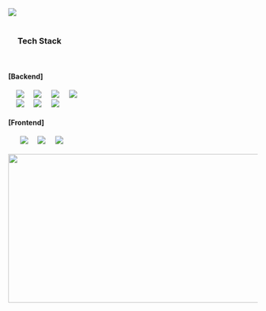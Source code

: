 <img src="https://capsule-render.vercel.app/api?type=Venom&color=0:fc575e,100:90d5ec&height=300&section=header&text=Welcome%20to%20Taeho's%20GitHub&fontSize=40&animation=fadeIn&desc=Studying%20to%20become%20a%20backend%20developer." />

<div>
  <h3><img src="https://github.com/user-attachments/assets/7475036b-75ce-40ea-8f18-eaef561ed762" width="15px" />
Tech Stack</h3>
</div>

<div>
  <h4>[Backend]</h4>
    <img src="https://img.shields.io/badge/Java-ED8B00?style=for-the-badge&logo=openjdk&logoColor=white" />
    <img src="https://img.shields.io/badge/Spring_Boot-6DB33F?style=for-the-badge&logo=spring-boot&logoColor=white" />
    <img src="https://img.shields.io/badge/JPA-59666C?style=for-the-badge&logo=Hibernate&logoColor=white" />
    <img src="https://img.shields.io/badge/Apache_Kafka-231F20?style=for-the-badge&logo=apache-kafka&logoColor=white" />
    <br />
    <img src="https://img.shields.io/badge/PostgreSQL-4169E1?style=for-the-badge&logo=postgresql&logoColor=white" />
    <img src="https://img.shields.io/badge/Redis-DC382D?style=for-the-badge&logo=redis&logoColor=white" />
    <img src="https://img.shields.io/badge/Amazon_AWS-232F3E?style=for-the-badge&logo=amazonaws&logoColor=white"/>
  
  <h4>[Frontend]</h4> 
    <img src="https://img.shields.io/badge/HTML-E34F26.svg?style=for-the-badge&logo=html5&logoColor=white" />
    <img src="https://img.shields.io/badge/CSS-1572B6.svg?style=for-the-badge&logo=css3&logoColor=white" />
    <img src="https://img.shields.io/badge/JavaScript-F7DF1E.svg?style=for-the-badge&logo=javascript&logoColor=black" />
</div>

<br />

<a href="https://www.gitanimals.org/en_US?utm_medium=image&utm_source=xogh3198&utm_content=farm">
<img
  src="https://render.gitanimals.org/farms/xogh3198"
  width="600"
  height="300"
/>
</a>
